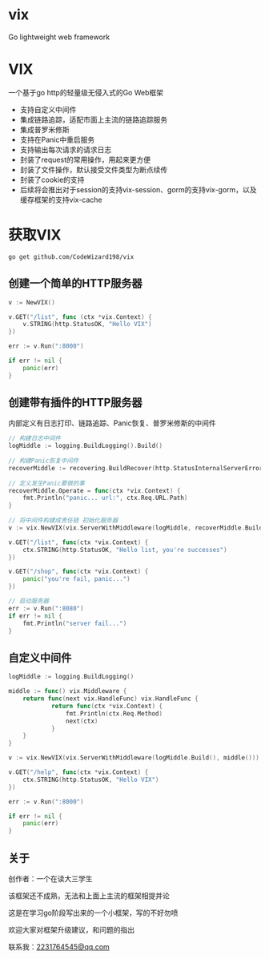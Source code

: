 # vix
Go lightweight web framework

# VIX
一个基于go http的轻量级无侵入式的Go Web框架
- 支持自定义中间件
- 集成链路追踪，适配市面上主流的链路追踪服务
- 集成普罗米修斯
- 支持在Panic中重启服务
- 支持输出每次请求的请求日志
- 封装了request的常用操作，用起来更方便
- 封装了文件操作，默认接受文件类型为断点续传
- 封装了cookie的支持
- 后续将会推出对于session的支持vix-session、gorm的支持vix-gorm，以及缓存框架的支持vix-cache

# 获取VIX
``go get github.com/CodeWizard198/vix``
## 创建一个简单的HTTP服务器
```Go
v := NewVIX()

v.GET("/list", func (ctx *vix.Context) {
    v.STRING(http.StatusOK, "Hello VIX")	
})

err := v.Run(":8000")

if err != nil {
    panic(err)	
}
```

## 创建带有插件的HTTP服务器
内部定义有日志打印、链路追踪、Panic恢复、普罗米修斯的中间件

```go
// 构建日志中间件 
logMiddle := logging.BuildLogging().Build()
		
// 构建Panic恢复中间件	
recoverMiddle := recovering.BuildRecover(http.StatusInternalServerError, []byte("you're panic"))
	
// 定义发生Panic要做的事
recoverMiddle.Operate = func(ctx *vix.Context) {
    fmt.Println("panic... url:", ctx.Req.URL.Path)
}
	
// 将中间件构建成责任链 初始化服务器
v := vix.NewVIX(vix.ServerWithMiddleware(logMiddle, recoverMiddle.Build()))

v.GET("/list", func(ctx *vix.Context) {
    ctx.STRING(http.StatusOK, "Hello list, you're successes")
})

v.GET("/shop", func(ctx *vix.Context) {
    panic("you're fail, panic...")
})

// 启动服务器
err := v.Run(":8080")
if err != nil {
    fmt.Println("server fail...")
}
```

## 自定义中间件
```go
logMiddle := logging.BuildLogging()

middle := func() vix.Middleware {
	return func(next vix.HandleFunc) vix.HandleFunc {
            return func(ctx *vix.Context) {
                fmt.Println(ctx.Req.Method)
                next(ctx)
            }
	}
}

v := vix.NewVIX(vix.ServerWithMiddleware(logMiddle.Build(), middle()))

v.GET("/help", func(ctx *vix.Context) {
    ctx.STRING(http.StatusOK, "Hello VIX")
})

err := v.Run(":8000")

if err != nil {
    panic(err)
}

```

## 关于
创作者：一个在读大三学生

该框架还不成熟，无法和上面上主流的框架相提并论

这是在学习go阶段写出来的一个小框架，写的不好勿喷

欢迎大家对框架升级建议，和问题的指出

联系我：2231764545@qq.com
